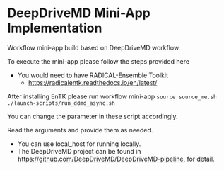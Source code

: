 # DeepDriveMD Mini-App Implementation
Workflow mini-app build based on DeepDriveMD workflow. 

To execute the mini-app please follow the steps provided here

- You would need to have RADICAL-Ensemble Toolkit 
  - https://radicalentk.readthedocs.io/en/latest/

After installing EnTK please run workflow mini-app
`source source_me.sh`
`./launch-scripts/run_ddmd_async.sh`

You can change the parameter in these script accordingly.

Read the arguments and provide them as needed.  
- You can use local_host for running locally. 
- The DeepDriveMD project can be found in https://github.com/DeepDriveMD/DeepDriveMD-pipeline, for detail.
